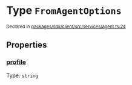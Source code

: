 # Type `FromAgentOptions`
<sub>Declared in [packages/sdk/client/src/services/agent.ts:24](https://github.com/dxos/dxos/blob/664e23dbe/packages/sdk/client/src/services/agent.ts#L24)</sub>




## Properties
### [profile](https://github.com/dxos/dxos/blob/664e23dbe/packages/sdk/client/src/services/agent.ts#L25)
Type: <code>string</code>





